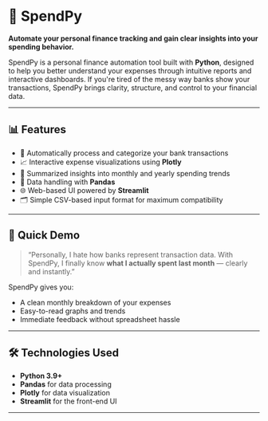 # 💸 SpendPy

**Automate your personal finance tracking and gain clear insights into your spending behavior.**

SpendPy is a personal finance automation tool built with **Python**, designed to help you better understand your expenses through intuitive reports and interactive dashboards. If you're tired of the messy way banks show your transactions, SpendPy brings clarity, structure, and control to your financial data.

---

## 📊 Features

- 🧾 Automatically process and categorize your bank transactions
- 📈 Interactive expense visualizations using **Plotly**
- 🧠 Summarized insights into monthly and yearly spending trends
- 🐼 Data handling with **Pandas**
- 🌐 Web-based UI powered by **Streamlit**
- 🗂️ Simple CSV-based input format for maximum compatibility
 
---

## 🚀 Quick Demo

> “Personally, I hate how banks represent transaction data. With SpendPy, I finally know **what I actually spent last month** — clearly and instantly.”

SpendPy gives you:
- A clean monthly breakdown of your expenses
- Easy-to-read graphs and trends
- Immediate feedback without spreadsheet hassle

---

## 🛠️ Technologies Used

- **Python 3.9+**
- **Pandas** for data processing
- **Plotly** for data visualization
- **Streamlit** for the front-end UI

---
